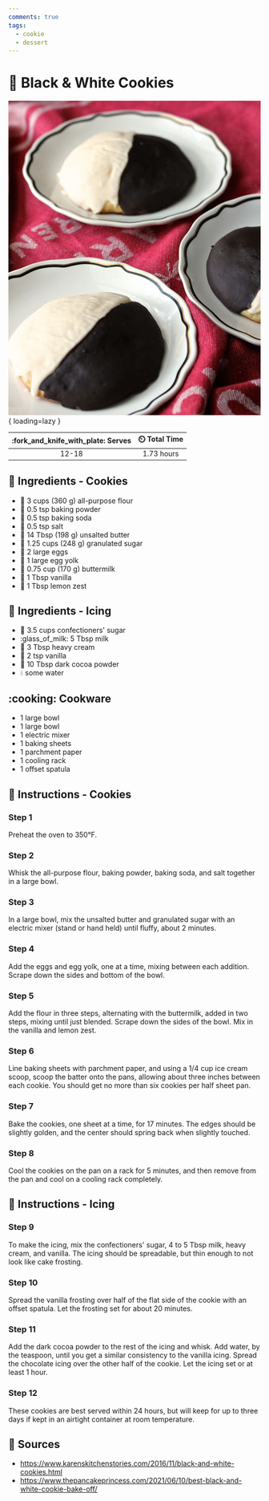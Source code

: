 ```yaml
---
comments: true
tags:
  - cookie
  - dessert
---
```

# :cookie: Black & White Cookies

![Black and White Cookies](../assets/images/black-and-white-cookies.jpg){ loading=lazy }

| :fork_and_knife_with_plate: Serves | :timer_clock: Total Time |
|:----------------------------------:|:-----------------------: |
| 12-18 | 1.73 hours |

## :salt: Ingredients - Cookies

- :ear_of_rice: 3 cups (360 g) all-purpose flour
- :dash: 0.5 tsp baking powder
- :cup_with_straw: 0.5 tsp baking soda
- :salt: 0.5 tsp salt
- :butter: 14 Tbsp (198 g) unsalted butter
- :candy: 1.25 cups (248 g) granulated sugar
- :egg: 2 large eggs
- :egg: 1 large egg yolk
- :butter: 0.75 cup (170 g) buttermilk
- :icecream: 1 Tbsp vanilla
- :lemon: 1 Tbsp lemon zest

## :salt: Ingredients - Icing

- :candy: 3.5 cups confectioners' sugar
- :glass_of_milk: 5 Tbsp milk
- :icecream: 3 Tbsp heavy cream
- :icecream: 2 tsp vanilla
- :chocolate_bar: 10 Tbsp dark cocoa powder
- :droplet: some water

## :cooking: Cookware

- 1 large bowl
- 1 large bowl
- 1 electric mixer
- 1 baking sheets
- 1 parchment paper
- 1 cooling rack
- 1 offset spatula

## :pencil: Instructions - Cookies

### Step 1

Preheat the oven to 350°F.

### Step 2

Whisk the all-purpose flour, baking powder, baking soda, and salt together in a large bowl.

### Step 3

In a large bowl, mix the unsalted butter and granulated sugar with an electric mixer (stand or hand held) until fluffy,
about 2 minutes.

### Step 4

Add the eggs and egg yolk, one at a time, mixing between each addition. Scrape down the sides and bottom of the bowl.

### Step 5

Add the flour in three steps, alternating with the buttermilk, added in two steps, mixing until just blended. Scrape
down the sides of the bowl. Mix in the vanilla and lemon zest.

### Step 6

Line baking sheets with parchment paper, and using a 1/4 cup ice cream scoop, scoop the batter onto the pans, allowing
about three inches between each cookie. You should get no more than six cookies per half sheet pan.

### Step 7

Bake the cookies, one sheet at a time, for 17 minutes. The edges should be slightly golden, and the center should spring
back when slightly touched.

### Step 8

Cool the cookies on the pan on a rack for 5 minutes, and then remove from the pan and cool on a cooling rack completely.

## :pencil: Instructions - Icing

### Step 9

To make the icing, mix the confectioners' sugar, 4 to 5 Tbsp milk, heavy cream, and vanilla. The icing should be
spreadable, but thin enough to not look like cake frosting.

### Step 10

Spread the vanilla frosting over half of the flat side of the cookie with an offset spatula. Let the frosting set for
about 20 minutes.

### Step 11

Add the dark cocoa powder to the rest of the icing and whisk. Add water, by the teaspoon, until you get a similar
consistency to the vanilla icing. Spread the chocolate icing over the other half of the cookie. Let the icing set or at
least 1 hour.

### Step 12

These cookies are best served within 24 hours, but will keep for up to three days if kept in an airtight container at
room temperature.

## :link: Sources

- <https://www.karenskitchenstories.com/2016/11/black-and-white-cookies.html>
- <https://www.thepancakeprincess.com/2021/06/10/best-black-and-white-cookie-bake-off/>
